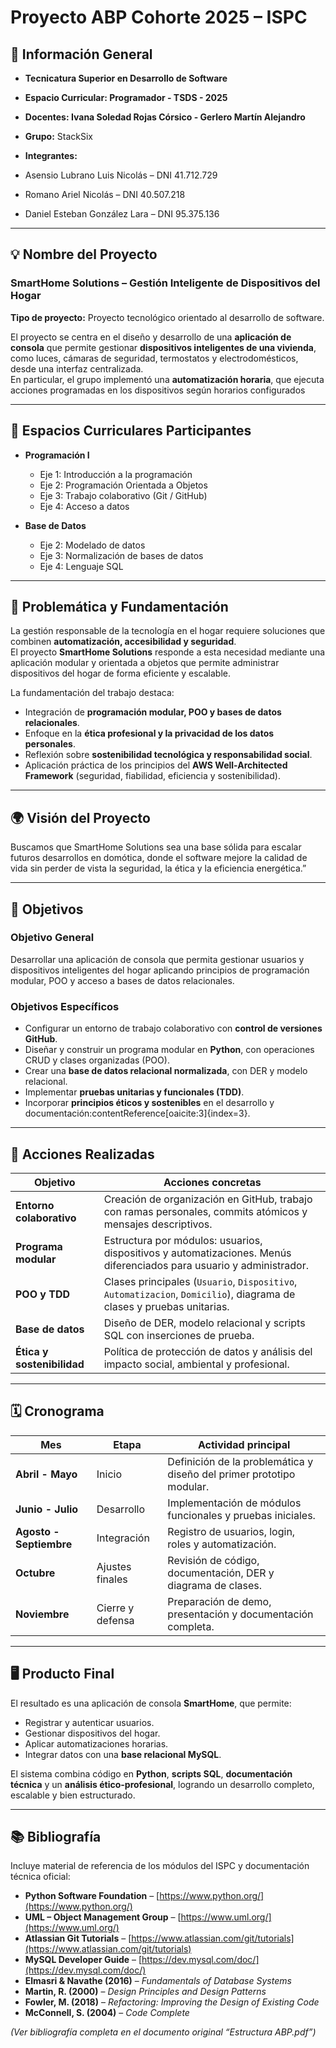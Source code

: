 #  Proyecto ABP Cohorte 2025 – ISPC  

## 📘 Información General

- **Tecnicatura Superior en Desarrollo de Software**  
- **Espacio Curricular: Programador - TSDS - 2025**
- **Docentes: Ivana Soledad Rojas Córsico - Gerlero Martín Alejandro**  
- **Grupo:** StackSix  

- **Integrantes:**
- Asensio Lubrano Luis Nicolás – DNI 41.712.729  
- Romano Ariel Nicolás – DNI 40.507.218  
- Daniel Esteban González Lara – DNI 95.375.136  

---

## 💡 Nombre del Proyecto

### **SmartHome Solutions – Gestión Inteligente de Dispositivos del Hogar**

**Tipo de proyecto:** Proyecto tecnológico orientado al desarrollo de software.  

El proyecto se centra en el diseño y desarrollo de una **aplicación de consola** que permite gestionar **dispositivos inteligentes de una vivienda**, como luces, cámaras de seguridad, termostatos y electrodomésticos, desde una interfaz centralizada.  
En particular, el grupo implementó una **automatización horaria**, que ejecuta acciones programadas en los dispositivos según horarios configurados

---

## 🧠 Espacios Curriculares Participantes

- **Programación I**
  - Eje 1: Introducción a la programación  
  - Eje 2: Programación Orientada a Objetos  
  - Eje 3: Trabajo colaborativo (Git / GitHub)  
  - Eje 4: Acceso a datos  

- **Base de Datos**
  - Eje 2: Modelado de datos  
  - Eje 3: Normalización de bases de datos  
  - Eje 4: Lenguaje SQL  

---

## 🎯 Problemática y Fundamentación

La gestión responsable de la tecnología en el hogar requiere soluciones que combinen **automatización, accesibilidad y seguridad**.  
El proyecto **SmartHome Solutions** responde a esta necesidad mediante una aplicación modular y orientada a objetos que permite administrar dispositivos del hogar de forma eficiente y escalable.

La fundamentación del trabajo destaca:
- Integración de **programación modular, POO y bases de datos relacionales**.  
- Enfoque en la **ética profesional y la privacidad de los datos personales**.  
- Reflexión sobre **sostenibilidad tecnológica y responsabilidad social**.  
- Aplicación práctica de los principios del **AWS Well-Architected Framework** (seguridad, fiabilidad, eficiencia y sostenibilidad).
---

## 🌍 Visión del Proyecto

Buscamos que SmartHome Solutions sea una base sólida para escalar futuros desarrollos en domótica, donde el software mejore la calidad de vida sin perder de vista la seguridad, la ética y la eficiencia energética.”

---

## 🎯 Objetivos

### Objetivo General  
Desarrollar una aplicación de consola que permita gestionar usuarios y dispositivos inteligentes del hogar aplicando principios de programación modular, POO y acceso a bases de datos relacionales.

### Objetivos Específicos
- Configurar un entorno de trabajo colaborativo con **control de versiones GitHub**.  
- Diseñar y construir un programa modular en **Python**, con operaciones CRUD y clases organizadas (POO).  
- Crear una **base de datos relacional normalizada**, con DER y modelo relacional.  
- Implementar **pruebas unitarias y funcionales (TDD)**.  
- Incorporar **principios éticos y sostenibles** en el desarrollo y documentación:contentReference[oaicite:3]{index=3}.

---

## 🧩 Acciones Realizadas

| Objetivo | Acciones concretas |
|-----------|--------------------|
| **Entorno colaborativo** | Creación de organización en GitHub, trabajo con ramas personales, commits atómicos y mensajes descriptivos. |
| **Programa modular** | Estructura por módulos: usuarios, dispositivos y automatizaciones. Menús diferenciados para usuario y administrador. |
| **POO y TDD** | Clases principales (`Usuario`, `Dispositivo`, `Automatizacion`, `Domicilio`), diagrama de clases y pruebas unitarias. |
| **Base de datos** | Diseño de DER, modelo relacional y scripts SQL con inserciones de prueba. |
| **Ética y sostenibilidad** | Política de protección de datos y análisis del impacto social, ambiental y profesional. |

---

## 🗓️ Cronograma

| Mes | Etapa | Actividad principal |
|------|--------|--------------------|
| **Abril - Mayo** | Inicio | Definición de la problemática y diseño del primer prototipo modular. |
| **Junio - Julio** | Desarrollo | Implementación de módulos funcionales y pruebas iniciales. |
| **Agosto - Septiembre** | Integración | Registro de usuarios, login, roles y automatización. |
| **Octubre** | Ajustes finales | Revisión de código, documentación, DER y diagrama de clases. |
| **Noviembre** | Cierre y defensa | Preparación de demo, presentación y documentación completa. |

---

## 🖥️ Producto Final

El resultado es una aplicación de consola **SmartHome**, que permite:  
- Registrar y autenticar usuarios.  
- Gestionar dispositivos del hogar.  
- Aplicar automatizaciones horarias.  
- Integrar datos con una **base relacional MySQL**.  

El sistema combina código en **Python**, **scripts SQL**, **documentación técnica** y un **análisis ético-profesional**, logrando un desarrollo completo, escalable y bien estructurado.

---

## 📚 Bibliografía

Incluye material de referencia de los módulos del ISPC y documentación técnica oficial:

- **Python Software Foundation** – [https://www.python.org/](https://www.python.org/)  
- **UML – Object Management Group** – [https://www.uml.org/](https://www.uml.org/)  
- **Atlassian Git Tutorials** – [https://www.atlassian.com/git/tutorials](https://www.atlassian.com/git/tutorials)  
- **MySQL Developer Guide** – [https://dev.mysql.com/doc/](https://dev.mysql.com/doc/)  
- **Elmasri & Navathe (2016)** – *Fundamentals of Database Systems*  
- **Martin, R. (2000)** – *Design Principles and Design Patterns*  
- **Fowler, M. (2018)** – *Refactoring: Improving the Design of Existing Code*  
- **McConnell, S. (2004)** – *Code Complete*  

*(Ver bibliografía completa en el documento original “Estructura ABP.pdf”)*
